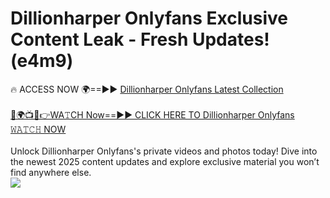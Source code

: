 # Dillionharper Onlyfans Exclusive Content Leak - Fresh Updates! (e4m9)

🔥 ACCESS NOW 🌍==►► <a href="https://tinyurl.com/kvy9nzfs" rel="nofollow">Dillionharper Onlyfans Latest Collection</a>
<br><br>
[🔴🌍📺📱👉WA𝚃CH Now==►► CLICK HERE TO Dillionharper Onlyfans 𝚆𝙰𝚃𝙲𝙷 NOW](https://tinyurl.com/kvy9nzfs)
<br><br>
Unlock Dillionharper Onlyfans's private videos and photos today! Dive into the newest 2025 content updates and explore exclusive material you won’t find anywhere else.
<br>
<a href="https://tinyurl.com/kvy9nzfs" rel="nofollow" data-target="animated-image.originalLink"><img src="https://camo.githubusercontent.com/8a4f000d20f83aca3bf7ec5f350d767afa0574a8a352519fd8cfa583a6f93a33/68747470733a2f2f692e696d6775722e636f6d2f644a486b345a712e676966" data-canonical-src="https://i.imgur.com/dJHk4Zq.gif" style="max-width: 100%; display: inline-block;" data-target="animated-image.originalImage"></a>
<br>

